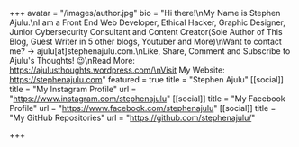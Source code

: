 +++
avatar = "/images/author.jpg"
bio = "Hi there!\nMy Name is Stephen Ajulu.\nI am a Front End Web Developer, Ethical Hacker, Graphic Designer, Junior Cybersecurity Consultant and Content Creator(Sole Author of This Blog, Guest Writer in 5 other blogs, Youtuber and More)\nWant to contact me? → ajulu[at]stephenajulu.com.\nLike, Share, Comment and Subscribe to Ajulu's Thoughts! 😉\nRead More: https://ajulusthoughts.wordpress.com/\nVisit My Website: https://stephenajulu.com"
featured = true
title = "Stephen Ajulu"
[[social]]
title = "My Instagram Profile"
url = "https://www.instagram.com/stephenajulu"
[[social]]
title = "My Facebook Profile"
url = "https://www.facebook.com/stephenajulu"
[[social]]
title = "My GitHub Repositories"
url = "https://github.com/stephenajulu/"

+++
